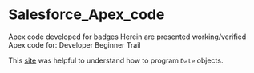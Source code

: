 # Salesforce_Apex_code
Apex code developed for badges
Herein are presented working/verified Apex code for:
Developer Beginner Trail

This [site](https://github.com/developerforce/trailhead-code-samples) was helpful to understand how to program ```Date``` objects.





